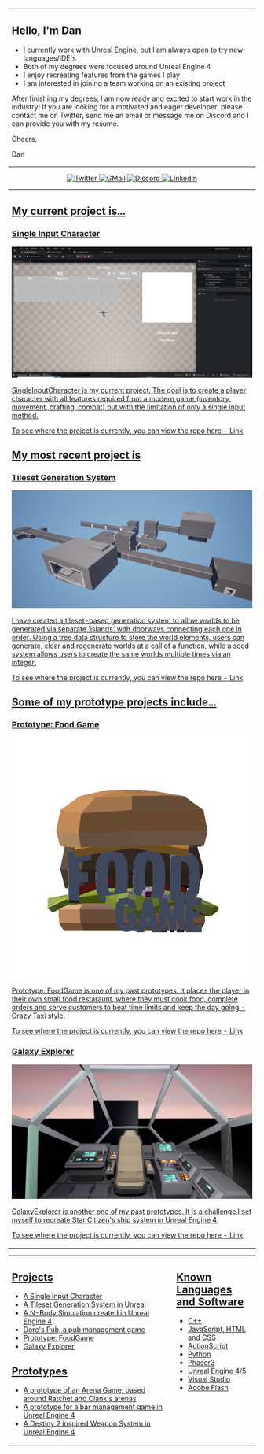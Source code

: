 
<table><tr><td valign="center" width="100%">

##  Hello, I'm Dan
- I currently work with Unreal Engine, but I am always open to try new languages/IDE's
- Both of my degrees were focused around Unreal Engine 4
- I enjoy recreating features from the games I play
- I am interested in joining a team working on an existing project
  
After finishing my degrees, I am now ready and excited to start work in the industry!  If you are looking for a motivated and eager developer, please contact me on Twitter, send me an email or message me on Discord and I can provide you with my resume.
  
Cheers,
  
Dan
  
</td></tr></tr></table> 

<div align = center>
<!-- Links -->
<!-- https://hendrasob.github.io/badges/ -->
  <a href="https://twitter.com/ProfDambleDore"><img alt="Twitter" src="https://img.shields.io/badge/Twitter-1DA1F2?style=for-the-badge&logo=twitter&logoColor=white"> </a>
  <a href="mailto:dangeorgemarkdore@gmail.com"><img alt="GMail" src="https://img.shields.io/badge/Gmail-D14836?style=for-the-badge&logo=gmail&logoColor=white"> </a> 
  <a href="https://discordapp.com/users/254318582538829826"><img alt="Discord" src="https://img.shields.io/badge/Discord-7289da?style=for-the-badge&logo=discord&logoColor=white"> </a>
   <a href="https://www.linkedin.com/in/profdambledore/"><img alt="LinkedIn" src="https://img.shields.io/badge/LinkedIn-0A66C2?style=for-the-badge&logo=LinkedIn&logoColor=white">
</div>
  
  
<table><tr><td valign="center" width="100%">
  
## My current project is...
  ### Single Input Character
  
  <!-- Icon here -->
  <p align="center">
  <img src="https://github.com/profdambledore/SingleInputCharacter/blob/main/Images/v05-001.png" />
</p>

SingleInputCharacter is my current project.  The goal is to create a player character with all features required from a modern game (inventory, movement, crafting, combat) but with the limitation of only a single input method.

To see where the project is currently, you can view the repo here - [Link](https://github.com/profdambledore/SingleInputCharacter)

##  My most recent project is
  ### Tileset Generation System
  
  <!-- Icon here -->
  <p align="center">
  <img src="https://github.com/profdambledore/TilesetGeneration/blob/main/Images/Display.png" />
</p>

I have created a tileset-based generation system to allow worlds to be generated via separate 'islands' with doorways connecting each one in order. Using a tree data structure to store the world elements, users can generate, clear and regenerate worlds at a call of a function, while a seed system allows users to create the same worlds multiple times via an integer.

To see where the project is currently, you can view the repo here - [Link](https://github.com/profdambledore/TilesetGeneration)

##  Some of my prototype projects include...  
  ### Prototype: Food Game
  
  <!-- Icon here -->
  <p align="center">
  <img src="https://github.com/profdambledore/FoodGame/blob/main/Docs/logo.PNG" />
</p>
  
  Prototype: FoodGame is one of my past prototypes. It places the player in their own small food restaraunt, where they must cook food, complete orders and serve customers to beat time limits and keep the day going - Crazy Taxi style.
  
  To see where the project is currently, you can view the repo here - [Link](https://github.com/profdambledore/FoodGame)

   ### Galaxy Explorer
  
  <!-- Icon here -->
  <p align="center">
  <img src="https://github.com/profdambledore/GalaxyExplorer/blob/main/Docs/introImage.jpg" />
</p>
  
  GalaxyExplorer is another one of my past prototypes. It is a challenge I set myself to recreate Star Citizen's ship system in Unreal Engine 4.
  
  To see where the project is currently, you can view the repo here - [Link](https://github.com/profdambledore/GalaxyExplorer)
  
</td></tr></tr></table> 


<table><tr><td valign="center" width="50%">

##  Projects
- [A Single Input Character](https://github.com/profdambledore/SingleInputCharacter)
- [A Tileset Generation System in Unreal](https://github.com/profdambledore/TilesetGeneration)
- [A N-Body Simulation created in Unreal Engine 4](https://github.com/profdambledore/UE4-N_Body_Simulation)
- [Dore's Pub, a pub management game](https://github.com/profdambledore/DoresPub)
- [Prototype: FoodGame](https://github.com/profdambledore/FoodGame)
- [Galaxy Explorer](https://github.com/profdambledore/GalaxyExplorer)

##  Prototypes
- [A prototype of an Arena Game, based around Ratchet and Clank's arenas](https://github.com/profdambledore/UE4_RCArena)
- [A prototype for a bar management game in Unreal Engine 4](https://github.com/profdambledore/UE4_Pub)
- [A Destiny 2 inspired Weapon System in Unreal Engine 4](https://github.com/profdambledore/Weapon_System)
<!-- ## Upcoming Projects -->

 
</td><td valign="top" width="25%">

## Known Languages and Software
- C++
- JavaScript, HTML and CSS
- ActionScript
- Python
- Phaser3
- Unreal Engine 4/5
- Visual Studio
- Adobe Flash
  
</td></tr></tr></table> 

<!--
**profdambledore/profdambledore** is a ✨ _special_ ✨ repository because its `README.md` (this file) appears on your GitHub profile.



Here are some ideas to get you started:

- 🔭 I’m currently working on ...
- 🌱 I’m currently learning ...
- 👯 I’m looking to collaborate on ...
- 🤔 I’m looking for help with ...
- 💬 Ask me about ...
- 📫 How to reach me: ...
- 😄 Pronouns: ...
- ⚡ Fun fact: ...
-->
